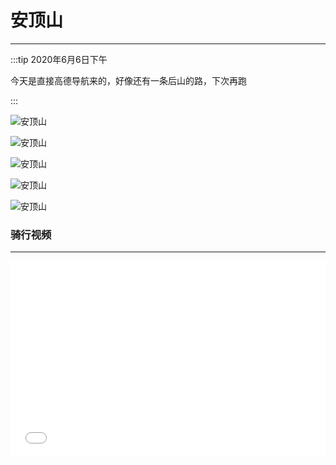 # 安顶山
---

:::tip 2020年6月6日下午

今天是直接高德导航来的，好像还有一条后山的路，下次再跑

:::

![安顶山](/images/andingshan001.jpg)

![安顶山](/images/andingshan002.jpg)

![安顶山](/images/andingshan003.jpg)

![安顶山](/images/andingshan004.jpg)

![安顶山](/images/andingshan005.jpg)

### 骑行视频
---

<div style="position: relative; padding-bottom: 56.25%; padding-top: 30px; height: 0; overflow: hidden;">
    <iframe src="//player.bilibili.com/player.html?aid=625955002&bvid=BV1Et4y1y7a3&cid=199420745&page=1" scrolling="no"
        border="0" frameborder="no" framespacing="0" allowfullscreen="true" style="position: absolute; top:0; left: 0;
        width: 100%; height: 100%;">
    </iframe>
</div>